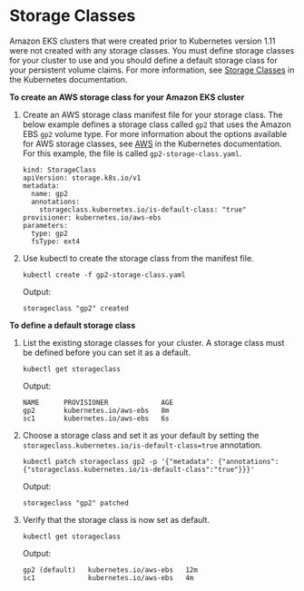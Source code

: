 # Storage Classes<a name="storage-classes"></a>

Amazon EKS clusters that were created prior to Kubernetes version 1\.11 were not created with any storage classes\. You must define storage classes for your cluster to use and you should define a default storage class for your persistent volume claims\. For more information, see [Storage Classes](https://kubernetes.io/docs/concepts/storage/storage-classes) in the Kubernetes documentation\.

**To create an AWS storage class for your Amazon EKS cluster**

1. Create an AWS storage class manifest file for your storage class\. The below example defines a storage class called `gp2` that uses the Amazon EBS `gp2` volume type\. For more information about the options available for AWS storage classes, see [AWS](https://kubernetes.io/docs/concepts/storage/storage-classes/#aws) in the Kubernetes documentation\. For this example, the file is called `gp2-storage-class.yaml`\.

   ```
   kind: StorageClass
   apiVersion: storage.k8s.io/v1
   metadata:
     name: gp2
     annotations:
       storageclass.kubernetes.io/is-default-class: "true"
   provisioner: kubernetes.io/aws-ebs
   parameters:
     type: gp2
     fsType: ext4
   ```

1. Use kubectl to create the storage class from the manifest file\.

   ```
   kubectl create -f gp2-storage-class.yaml
   ```

   Output:

   ```
   storageclass "gp2" created
   ```

**To define a default storage class**

1. List the existing storage classes for your cluster\. A storage class must be defined before you can set it as a default\.

   ```
   kubectl get storageclass
   ```

   Output:

   ```
   NAME      PROVISIONER             AGE
   gp2       kubernetes.io/aws-ebs   8m
   sc1       kubernetes.io/aws-ebs   6s
   ```

1. Choose a storage class and set it as your default by setting the `storageclass.kubernetes.io/is-default-class=true` annotation\.

   ```
   kubectl patch storageclass gp2 -p '{"metadata": {"annotations":{"storageclass.kubernetes.io/is-default-class":"true"}}}'
   ```

   Output:

   ```
   storageclass "gp2" patched
   ```

1. Verify that the storage class is now set as default\.

   ```
   kubectl get storageclass
   ```

   Output:

   ```
   gp2 (default)   kubernetes.io/aws-ebs   12m
   sc1             kubernetes.io/aws-ebs   4m
   ```